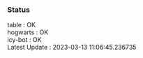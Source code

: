 ### Status


table : OK  
hogwarts : OK  
icy-bot : OK  
Latest Update : 2023-03-13 11:06:45.236735

